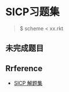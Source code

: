 # SICP习题集
> $ scheme < xx.rkt

## 未完成题目

## Rrference
- [SICP 解题集](https://sicp.readthedocs.io/en/latest/)
